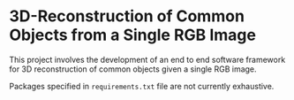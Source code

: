 # 3D-Reconstruction of Common Objects from a Single RGB Image

This project involves the development of an end to end software framework for 3D reconstruction of common objects given a single RGB image. 

Packages specified in `requirements.txt` file are not currently exhaustive.
